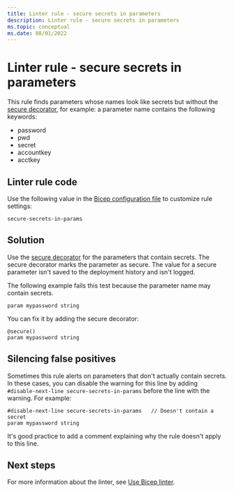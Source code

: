 ```yaml
---
title: Linter rule - secure secrets in parameters
description: Linter rule - secure secrets in parameters
ms.topic: conceptual
ms.date: 08/01/2022
---
```


# Linter rule - secure secrets in parameters

This rule finds parameters whose names look like secrets but without the [secure decorator](./parameters.md#decorators), for example: a parameter name contains the following keywords:

- password
- pwd
- secret
- accountkey
- acctkey

## Linter rule code

Use the following value in the [Bicep configuration file](bicep-config-linter.md) to customize rule settings:

`secure-secrets-in-params`

## Solution

Use the [secure decorator](./parameters.md#decorators) for the parameters that contain secrets. The secure decorator marks the parameter as secure. The value for a secure parameter isn't saved to the deployment history and isn't logged.

The following example fails this test because the parameter name may contain secrets.

```bicep
param mypassword string
```

You can fix it by adding the secure decorator:

```bicep
@secure()
param mypassword string
```

## Silencing false positives

Sometimes this rule alerts on parameters that don't actually contain secrets. In these cases, you can disable the warning for this line by adding `#disable-next-line secure-secrets-in-params` before the line with the warning. For example:

```bicep
#disable-next-line secure-secrets-in-params   // Doesn't contain a secret
param mypassword string
```

It's good practice to add a comment explaining why the rule doesn't apply to this line.

## Next steps

For more information about the linter, see [Use Bicep linter](./linter.md).
